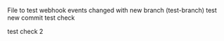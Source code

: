 File to test webhook events
changed with new branch (test-branch)
test new commit
test
check

test
check 2
